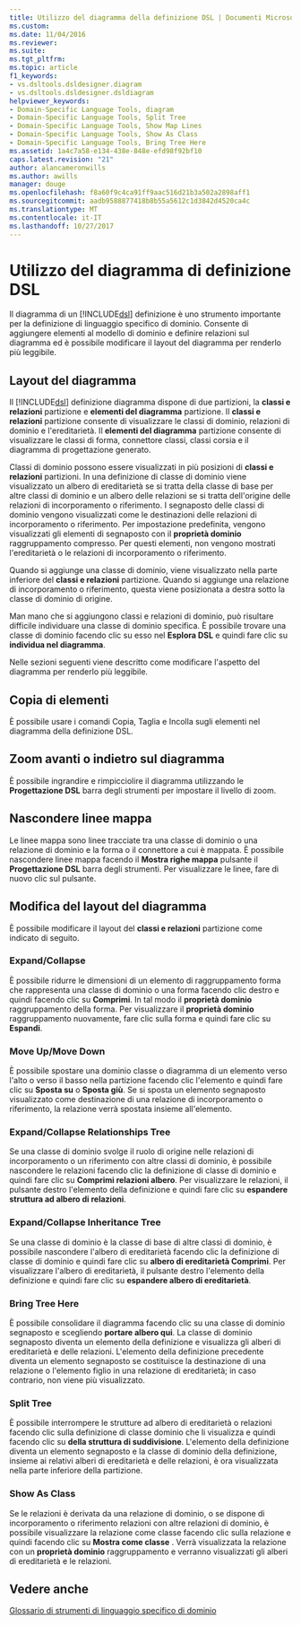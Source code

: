 ```yaml
---
title: Utilizzo del diagramma della definizione DSL | Documenti Microsoft
ms.custom: 
ms.date: 11/04/2016
ms.reviewer: 
ms.suite: 
ms.tgt_pltfrm: 
ms.topic: article
f1_keywords:
- vs.dsltools.dsldesigner.diagram
- vs.dsltools.dsldesigner.dsldiagram
helpviewer_keywords:
- Domain-Specific Language Tools, diagram
- Domain-Specific Language Tools, Split Tree
- Domain-Specific Language Tools, Show Map Lines
- Domain-Specific Language Tools, Show As Class
- Domain-Specific Language Tools, Bring Tree Here
ms.assetid: 1a4c7a58-e134-438e-848e-efd98f92bf10
caps.latest.revision: "21"
author: alancameronwills
ms.author: awills
manager: douge
ms.openlocfilehash: f8a60f9c4ca91ff9aac516d21b3a502a2898aff1
ms.sourcegitcommit: aadb9588877418b8b55a5612c1d3842d4520ca4c
ms.translationtype: MT
ms.contentlocale: it-IT
ms.lasthandoff: 10/27/2017
---
```

# <a name="working-with-the-dsl-definition-diagram"></a>Utilizzo del diagramma di definizione DSL
Il diagramma di un [!INCLUDE[dsl](../modeling/includes/dsl_md.md)] definizione è uno strumento importante per la definizione di linguaggio specifico di dominio. Consente di aggiungere elementi al modello di dominio e definire relazioni sul diagramma ed è possibile modificare il layout del diagramma per renderlo più leggibile.  
  
## <a name="the-layout-of-the-diagram"></a>Layout del diagramma  
 Il [!INCLUDE[dsl](../modeling/includes/dsl_md.md)] definizione diagramma dispone di due partizioni, la **classi e relazioni** partizione e **elementi del diagramma** partizione. Il **classi e relazioni** partizione consente di visualizzare le classi di dominio, relazioni di dominio e l'ereditarietà. Il **elementi del diagramma** partizione consente di visualizzare le classi di forma, connettore classi, classi corsia e il diagramma di progettazione generato.  
  
 Classi di dominio possono essere visualizzati in più posizioni di **classi e relazioni** partizioni. In una definizione di classe di dominio viene visualizzato un albero di ereditarietà se si tratta della classe di base per altre classi di dominio e un albero delle relazioni se si tratta dell'origine delle relazioni di incorporamento o riferimento. I segnaposto delle classi di dominio vengono visualizzati come le destinazioni delle relazioni di incorporamento o riferimento. Per impostazione predefinita, vengono visualizzati gli elementi di segnaposto con il **proprietà dominio** raggruppamento compresso. Per questi elementi, non vengono mostrati l'ereditarietà o le relazioni di incorporamento o riferimento.  
  
 Quando si aggiunge una classe di dominio, viene visualizzato nella parte inferiore del **classi e relazioni** partizione. Quando si aggiunge una relazione di incorporamento o riferimento, questa viene posizionata a destra sotto la classe di dominio di origine.  
  
 Man mano che si aggiungono classi e relazioni di dominio, può risultare difficile individuare una classe di dominio specifica. È possibile trovare una classe di dominio facendo clic su esso nel **Esplora DSL** e quindi fare clic su **individua nel diagramma**.  
  
 Nelle sezioni seguenti viene descritto come modificare l'aspetto del diagramma per renderlo più leggibile.  
  
## <a name="copying-elements"></a>Copia di elementi  
 È possibile usare i comandi Copia, Taglia e Incolla sugli elementi nel diagramma della definizione DSL.  
  
## <a name="zooming-in-or-out-on-the-diagram"></a>Zoom avanti o indietro sul diagramma  
 È possibile ingrandire e rimpicciolire il diagramma utilizzando le **Progettazione DSL** barra degli strumenti per impostare il livello di zoom.  
  
## <a name="hiding-map-lines"></a>Nascondere linee mappa  
 Le linee mappa sono linee tracciate tra una classe di dominio o una relazione di dominio e la forma o il connettore a cui è mappata. È possibile nascondere linee mappa facendo il **Mostra righe mappa** pulsante il **Progettazione DSL** barra degli strumenti. Per visualizzare le linee, fare di nuovo clic sul pulsante.  
  
## <a name="changing-the-diagram-layout"></a>Modifica del layout del diagramma  
 È possibile modificare il layout del **classi e relazioni** partizione come indicato di seguito.  
  
### <a name="expandcollapse"></a>Expand/Collapse  
 È possibile ridurre le dimensioni di un elemento di raggruppamento forma che rappresenta una classe di dominio o una forma facendo clic destro e quindi facendo clic su **Comprimi**. In tal modo il **proprietà dominio** raggruppamento della forma. Per visualizzare il **proprietà dominio** raggruppamento nuovamente, fare clic sulla forma e quindi fare clic su **Espandi**.  
  
### <a name="move-updown"></a>Move Up/Move Down  
 È possibile spostare una dominio classe o diagramma di un elemento verso l'alto o verso il basso nella partizione facendo clic l'elemento e quindi fare clic su **Sposta su** o **Sposta giù**. Se si sposta un elemento segnaposto visualizzato come destinazione di una relazione di incorporamento o riferimento, la relazione verrà spostata insieme all'elemento.  
  
### <a name="expandcollapse-relationships-tree"></a>Expand/Collapse Relationships Tree  
 Se una classe di dominio svolge il ruolo di origine nelle relazioni di incorporamento o un riferimento con altre classi di dominio, è possibile nascondere le relazioni facendo clic la definizione di classe di dominio e quindi fare clic su **Comprimi relazioni albero**. Per visualizzare le relazioni, il pulsante destro l'elemento della definizione e quindi fare clic su **espandere struttura ad albero di relazioni**.  
  
### <a name="expandcollapse-inheritance-tree"></a>Expand/Collapse Inheritance Tree  
 Se una classe di dominio è la classe di base di altre classi di dominio, è possibile nascondere l'albero di ereditarietà facendo clic la definizione di classe di dominio e quindi fare clic su **albero di ereditarietà Comprimi**. Per visualizzare l'albero di ereditarietà, il pulsante destro l'elemento della definizione e quindi fare clic su **espandere albero di ereditarietà**.  
  
### <a name="bring-tree-here"></a>Bring Tree Here  
 È possibile consolidare il diagramma facendo clic su una classe di dominio segnaposto e scegliendo **portare albero qui**. La classe di dominio segnaposto diventa un elemento della definizione e visualizza gli alberi di ereditarietà e delle relazioni. L'elemento della definizione precedente diventa un elemento segnaposto se costituisce la destinazione di una relazione o l'elemento figlio in una relazione di ereditarietà; in caso contrario, non viene più visualizzato.  
  
### <a name="split-tree"></a>Split Tree  
 È possibile interrompere le strutture ad albero di ereditarietà o relazioni facendo clic sulla definizione di classe dominio che li visualizza e quindi facendo clic su **della struttura di suddivisione**. L'elemento della definizione diventa un elemento segnaposto e la classe di dominio della definizione, insieme ai relativi alberi di ereditarietà e delle relazioni, è ora visualizzata nella parte inferiore della partizione.  
  
### <a name="show-as-class"></a>Show As Class  
 Se le relazioni è derivata da una relazione di dominio, o se dispone di incorporamento o riferimento relazioni con altre relazioni di dominio, è possibile visualizzare la relazione come classe facendo clic sulla relazione e quindi facendo clic su **Mostra come classe** . Verrà visualizzata la relazione con un **proprietà dominio** raggruppamento e verranno visualizzati gli alberi di ereditarietà e le relazioni.  
  
## <a name="see-also"></a>Vedere anche  
 [Glossario di strumenti di linguaggio specifico di dominio](http://msdn.microsoft.com/en-us/ca5e84cb-a315-465c-be24-76aa3df276aa)